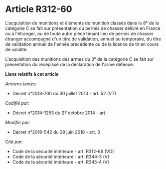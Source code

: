 # Article R312-60

L'acquisition de munitions et éléments de munition classés dans le 8° de la catégorie C se fait sur présentation du permis de
chasser délivré en France ou à l'étranger, ou de toute autre pièce tenant lieu de permis de chasser étranger accompagné d'un
titre de validation, annuel ou temporaire, du titre de validation annuel de l'année précédente ou de la licence de tir en
cours de validité.

L'acquisition des munitions des armes du 3° de la catégorie C se fait sur présentation du récépissé de la déclaration de
l'arme détenue.

**Liens relatifs à cet article**

_Anciens textes_:

  - Décret n°2013-700 du 30 juillet 2013 - art. 52 (VT)

_Codifié par_:

  - Décret n°2014-1253 du 27 octobre 2014 - art.

_Modifié par_:

  - Décret n°2018-542 du 29 juin 2018 - art. 3

_Cité par_:

  - Code de la sécurité intérieure - art. R312-66 (VD)
  - Code de la sécurité intérieure - art. R344-3 (V)
  - Code de la sécurité intérieure - art. R345-4 (V)
